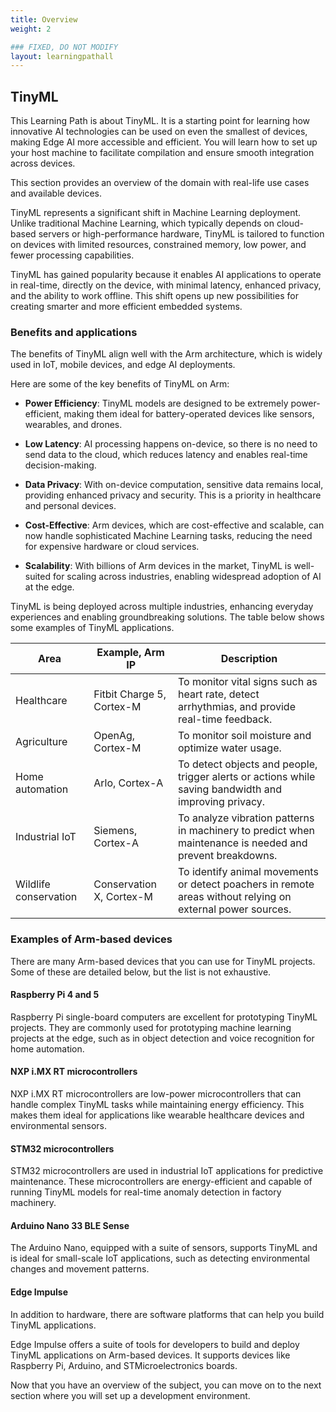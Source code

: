 ```yaml
---
title: Overview
weight: 2

### FIXED, DO NOT MODIFY
layout: learningpathall
---
```


## TinyML

This Learning Path is about TinyML. It is a starting point for learning how innovative AI technologies can be used on even the smallest of devices, making Edge AI more accessible and efficient. You will learn how to set up your host machine to facilitate compilation and ensure smooth integration across devices.

This section provides an overview of the domain with real-life use cases and available devices.

TinyML represents a significant shift in Machine Learning deployment. Unlike traditional Machine Learning, which typically depends on cloud-based servers or high-performance hardware, TinyML is tailored to function on devices with limited resources, constrained memory, low power, and fewer processing capabilities.

TinyML has gained popularity because it enables AI applications to operate in real-time, directly on the device, with minimal latency, enhanced privacy, and the ability to work offline. This shift opens up new possibilities for creating smarter and more efficient embedded systems.

### Benefits and applications

The benefits of TinyML align well with the Arm architecture, which is widely used in IoT, mobile devices, and edge AI deployments.

Here are some of the key benefits of TinyML on Arm:


- **Power Efficiency**: TinyML models are designed to be extremely power-efficient, making them ideal for battery-operated devices like sensors, wearables, and drones.

- **Low Latency**: AI processing happens on-device, so there is no need to send data to the cloud, which reduces latency and enables real-time decision-making.

- **Data Privacy**: With on-device computation, sensitive data remains local, providing enhanced privacy and security. This is a priority in healthcare and personal devices.

- **Cost-Effective**: Arm devices, which are cost-effective and scalable, can now handle sophisticated Machine Learning tasks, reducing the need for expensive hardware or cloud services.

- **Scalability**: With billions of Arm devices in the market, TinyML is well-suited for scaling across industries, enabling widespread adoption of AI at the edge.

TinyML is being deployed across multiple industries, enhancing everyday experiences and enabling groundbreaking solutions. The table below shows some examples of TinyML applications.

| Area                  |  Example, Arm IP            | Description                                                                                                |
| ------                | -------                     | ------------                                                                                               |
| Healthcare            | Fitbit Charge 5, Cortex-M   | To monitor vital signs such as heart rate, detect arrhythmias, and provide real-time feedback.             |
| Agriculture           | OpenAg, Cortex-M            | To monitor soil moisture and optimize water usage.                                                         |
| Home automation       | Arlo, Cortex-A              | To detect objects and people, trigger alerts or actions while saving bandwidth and improving privacy.      |
| Industrial IoT        | Siemens, Cortex-A           | To analyze vibration patterns in machinery to predict when maintenance is needed and prevent breakdowns.   |
| Wildlife conservation | Conservation X, Cortex-M    | To identify animal movements or detect poachers in remote areas without relying on external power sources. |

### Examples of Arm-based devices

There are many Arm-based devices that you can use for TinyML projects. Some of these are detailed below, but the list is not exhaustive.

#### Raspberry Pi 4 and 5

Raspberry Pi single-board computers are excellent for prototyping TinyML projects. They are commonly used for prototyping machine learning projects at the edge, such as in object detection and voice recognition for home automation.

#### NXP i.MX RT microcontrollers

NXP i.MX RT microcontrollers are low-power microcontrollers that can handle complex TinyML tasks while maintaining energy efficiency. This makes them ideal for applications like wearable healthcare devices and environmental sensors.

#### STM32 microcontrollers

STM32 microcontrollers are used in industrial IoT applications for predictive maintenance. These microcontrollers are energy-efficient and capable of running TinyML models for real-time anomaly detection in factory machinery.

#### Arduino Nano 33 BLE Sense

The Arduino Nano, equipped with a suite of sensors, supports TinyML and is ideal for small-scale IoT applications, such as detecting environmental changes and movement patterns.

#### Edge Impulse

In addition to hardware, there are software platforms that can help you build TinyML applications.

Edge Impulse offers a suite of tools for developers to build and deploy TinyML applications on Arm-based devices. It supports devices like Raspberry Pi, Arduino, and STMicroelectronics boards.

Now that you have an overview of the subject, you can move on to the next section where you will set up a development environment.